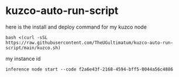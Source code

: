 # kuzco-auto-run-script

here is the install and deploy command for my kuzco node 

```
bash <(curl -sSL https://raw.githubusercontent.com/TheUGultimatum/kuzco-auto-run-script/main/kuzco.sh)
```
my instance id 

```
inference node start --code f2a6e43f-2168-4594-bff5-0044a56c4886
```
